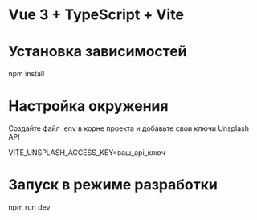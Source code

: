 # Vue 3 + TypeScript + Vite

# Установка зависимостей

npm install

# Настройка окружения
Создайте файл .env в корне проекта и добавьте свои ключи Unsplash API

VITE_UNSPLASH_ACCESS_KEY=ваш_api_ключ

# Запуск в режиме разработки

npm run dev
